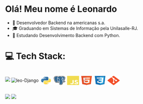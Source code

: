 # Olá! Meu nome é Leonardo

- 💼 Desenvolvedor Backend na americanas s.a.
- 🎓 Graduando em Sistemas de Informação pela Unilasalle-RJ.
- 🌱 Estudando Desenvolvimento Backend com Python.

# 💻 Tech Stack:
<div style="display: inline_block"><br>
  <img src="https://cdn.jsdelivr.net/gh/devicons/devicon@latest/icons/django/django-plain-wordmark.svg" />

  <img align="center" alt="leo-Django" height="30" width="40" src="[https://raw.githubusercontent.com/devicons/devicon/6910f0503efdd315c8f9b858234310c06e04d9c0/icons/python/python-original.svg](https://cdn.jsdelivr.net/gh/devicons/devicon@latest/icons/django/django-plain-wordmark.svg)">
  <img align="center" alt="leo-Python" height="30" width="40" src="https://raw.githubusercontent.com/devicons/devicon/6910f0503efdd315c8f9b858234310c06e04d9c0/icons/python/python-original.svg">
  <img align="center" alt="leo-PostgreSQL" height="30" width="40" src="https://raw.githubusercontent.com/devicons/devicon/1119b9f84c0290e0f0b38982099a2bd027a48bf1/icons/postgresql/postgresql-original.svg">
  <img align="center" alt="leo-Js" height="30" width="40" src="https://raw.githubusercontent.com/devicons/devicon/master/icons/javascript/javascript-plain.svg">
  
  <img align="center" alt="leo-HTML" height="30" width="40" src="https://raw.githubusercontent.com/devicons/devicon/master/icons/html5/html5-original.svg">
  <img align="center" alt="leo-CSS" height="30" width="40" src="https://raw.githubusercontent.com/devicons/devicon/master/icons/css3/css3-original.svg">
  <img align="center" alt="leo-Git" height="30" width="40" src="https://raw.githubusercontent.com/devicons/devicon/master/icons/git/git-original.svg">
</div>

##

<div>
  <a href = "mailto:leonardosiqueira132@gmail.com"><img src="https://img.shields.io/badge/Gmail-D14836?style=for-the-badge&logo=gmail&logoColor=white" target="_blank"></a>
  <a href="https://www.linkedin.com/in/leonardo-siqueira1/" target="_blank"><img src="https://img.shields.io/badge/-LinkedIn-%230077B5?style=for-the-badge&logo=linkedin&logoColor=white" target="_blank"></a> 

